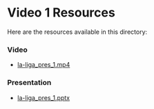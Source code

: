 # Video 1 Resources

Here are the resources available in this directory:

### Video
- [la-liga_pres_1.mp4](la-liga_pres_1.mp4)

### Presentation
- [la-liga_pres_1.pptx](la-liga_pres_1.pptx)
